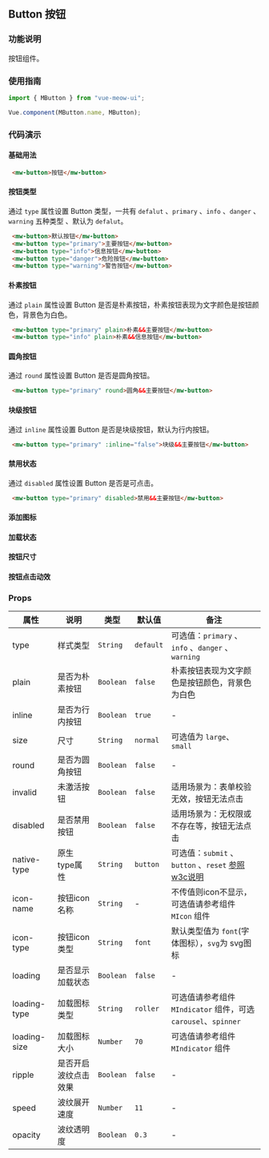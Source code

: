 ## Button 按钮
### 功能说明
按钮组件。
### 使用指南
``` javascript
import { MButton } from "vue-meow-ui";

Vue.component(MButton.name, MButton);
```
### 代码演示
#### 基础用法
```html
 <mw-button>按钮</mw-button>
```
#### 按钮类型
通过 `type` 属性设置 Button 类型，一共有 `defalut` 、`primary` 、`info` 、`danger` 、`warning`  五种类型 、默认为 `defalut`。
```html
 <mw-button>默认按钮</mw-button>
 <mw-button type="primary">主要按钮</mw-button>
 <mw-button type="info">信息按钮</mw-button>
 <mw-button type="danger">危险按钮</mw-button>
 <mw-button type="warning">警告按钮</mw-button>
```
#### 朴素按钮
通过 `plain` 属性设置 Button 是否是朴素按钮，朴素按钮表现为文字颜色是按钮颜色，背景色为白色。
```html
 <mw-button type="primary" plain>朴素&&主要按钮</mw-button>
 <mw-button type="info" plain>朴素&&信息按钮</mw-button>
```
#### 圆角按钮
通过 `round` 属性设置 Button 是否是圆角按钮。
```html
 <mw-button type="primary" round>圆角&&主要按钮</mw-button>
```
#### 块级按钮
通过 `inline` 属性设置 Button 是否是块级按钮，默认为行内按钮。
```html
 <mw-button type="primary" :inline="false">块级&&主要按钮</mw-button>
```
#### 禁用状态
通过 `disabled` 属性设置 Button 是否是可点击。
```html
 <mw-button type="primary" disabled>禁用&&主要按钮</mw-button>
```
#### 添加图标
#### 加载状态
#### 按钮尺寸
#### 按钮点击动效

### Props 
| 属性 | 说明 | 类型 | 默认值 | 备注 |
|------|------|------|------|------|
| type | 样式类型 | `String` | `default` | 可选值：`primary` 、`info` 、`danger` 、`warning` |
| plain | 是否为朴素按钮 | `Boolean` | `false` | 朴素按钮表现为文字颜色是按钮颜色，背景色为白色 |
| inline | 是否为行内按钮 | `Boolean` | `true` | - |
| size | 尺寸 | `String` | `normal` | 可选值为 `large`、 `small` |
| round | 是否为圆角按钮 | `Boolean` | `false` | - |
| invalid | 未激活按钮 | `Boolean` | `false` | 适用场景为：表单校验无效，按钮无法点击 |
| disabled | 是否禁用按钮 | `Boolean` | `false` | 适用场景为：无权限或不存在等，按钮无法点击 |
| native-type | 原生type属性 | `String` | `button` | 可选值：`submit` 、`button` 、`reset` [参照w3c说明](http://www.w3school.com.cn/tags/att_button_type.asp) |
| icon-name | 按钮icon名称 | `String` | - | 不传值则icon不显示，可选值请参考组件 `MIcon` 组件 |
| icon-type | 按钮icon类型 | `String` | `font` | 默认类型值为 `font`(字体图标），`svg`为 svg图标 |
| loading | 是否显示加载状态 | `Boolean` | `false` | - |
| loading-type | 加载图标类型 | `String` | `roller` | 可选值请参考组件 `MIndicator` 组件，可选 `carousel`、`spinner` |
| loading-size | 加载图标大小 | `Number` | `70` | 可选值请参考组件 `MIndicator` 组件 |
| ripple | 是否开启波纹点击效果 | `Boolean` | `false` | - |
| speed | 波纹展开速度 | `Number` | `11` | - |
| opacity | 波纹透明度 | `Boolean` | `0.3` | - |
